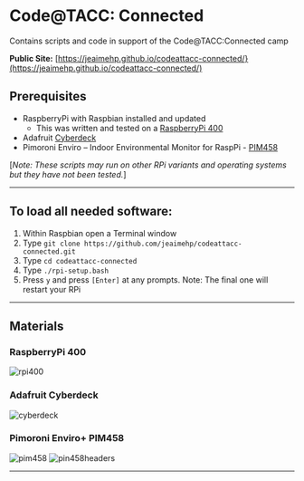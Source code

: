 # Code@TACC: Connected
Contains scripts and code in support of the Code@TACC:Connected camp

**Public Site:** [https://jeaimehp.github.io/codeattacc-connected/}(https://jeaimehp.github.io/codeattacc-connected/)

## Prerequisites
* RaspberryPi with Raspbian installed and updated
  * This was written and tested on a [RaspberryPi 400](https://www.adafruit.com/product/4796)
* Adafruit [Cyberdeck](https://www.adafruit.com/product/4863)
* Pimoroni Enviro – Indoor Environmental Monitor for RaspPi - [PIM458](https://shop.pimoroni.com/products/enviro?variant=31155658457171)

[_Note: These scripts may run on other RPi variants and operating systems but they have not been tested._]

---

## To load all needed software:
1. Within Raspbian open a Terminal window
2. Type ```git clone https://github.com/jeaimehp/codeattacc-connected.git```
3. Type ```cd codeattacc-connected```
4. Type ```./rpi-setup.bash```
5. Press ```y``` and press ```[Enter]``` at any prompts. Note: The final one will restart your RPi

---

## Materials

### RaspberryPi 400
![rpi400](https://cdn-shop.adafruit.com/970x728/4796-12.jpg)

### Adafruit Cyberdeck
![cyberdeck](https://cdn-shop.adafruit.com/145x109/4863-09.jpg)

### Pimoroni Enviro+ PIM458
![pim458](https://cdn.shopify.com/s/files/1/0174/1800/products/Enviro-Plus-pHAT-on-white-2_300x300.jpg?v=1573820030)  ![pin458headers](https://cdn.shopify.com/s/files/1/0174/1800/products/Enviro-mini-HAT-_1-of-3_300x300.jpg?v=1573820041)

---

